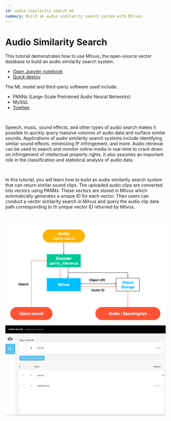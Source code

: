 ```yaml
---
id: audio_similarity_search.md
summary: Build an audio similarity search system with Milvus. 
---
```


# Audio Similarity Search

This tutorial demonstrates how to use Milvus, the open-source vector database to build an audio similarity search system.
- [Open Jupyter notebook](https://github.com/milvus-io/bootcamp/blob/master/solutions/audio/audio_similarity_search/audio_similarity_search.ipynb)
- [Quick deploy](https://github.com/milvus-io/bootcamp/tree/master/solutions/audio/audio_similarity_search/quick_deploy)

The ML model and third-party software used include:
- PANNs (Large-Scale Pretrained Audio Neural Networks)
- MySQL
- [Towhee](https://towhee.io/)

</br>

Speech, music, sound effects, and other types of audio search makes it possible to quickly query massive volumes of audio data and surface similar sounds. Applications of audio similarity search systems include identifying similar sound effects, minimizing IP infringement, and more. Audio retrieval can be used to search and monitor online media in real-time to crack down on infringement of intellectual property rights. It also assumes an important role in the classification and statistical analysis of audio data.

</br>

In this tutorial, you will learn how to build an audio similarity search system that can return similar sound clips. The uploaded audio clips are converted into vectors using PANNs. These vectors are stored in Milvus which automatically generates a unique ID for each vector. Then users can conduct a vector similarity search in Milvus and query the audio clip data path corresponding to th unique vector ID returned by Milvus.

<br/>

![Audio_search](../../../assets/audio_search.png "Workflow of an audio similarity search system.")
![Audio_search_demo](../../../assets/audio_search_demo.png "Demo of an audio similarity search system.")
